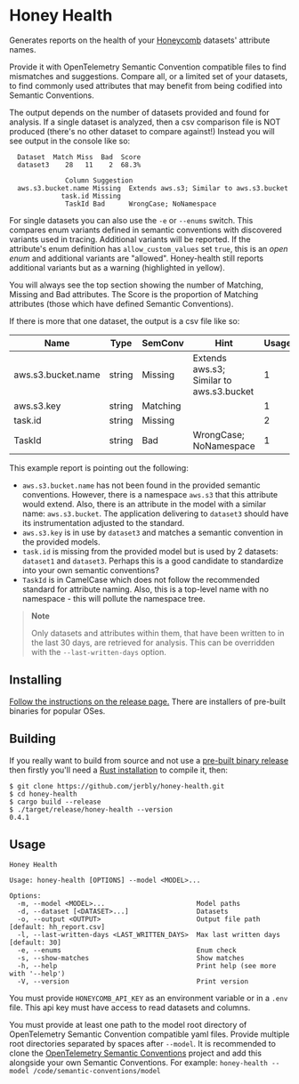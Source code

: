 # Honey Health

Generates reports on the health of your [Honeycomb](https://honeycomb.io) datasets' attribute names.

Provide it with OpenTelemetry Semantic Convention compatible files to find mismatches and suggestions. Compare all, or a limited set of your datasets, to find commonly used attributes that may benefit from being codified into Semantic Conventions.

The output depends on the number of datasets provided and found for analysis. If a single dataset is analyzed, then a csv comparison file is NOT produced (there's no other dataset to compare against!) Instead you will see output in the console like so:

```text
  Dataset  Match Miss  Bad  Score
  dataset3    28   11    2  68.3%

              Column Suggestion
  aws.s3.bucket.name Missing  Extends aws.s3; Similar to aws.s3.bucket
             task.id Missing
              TaskId Bad      WrongCase; NoNamespace  
```

For single datasets you can also use the `-e` or `--enums` switch. This compares enum variants defined in semantic conventions with discovered variants used in tracing. Additional variants will be reported. If the attribute's enum definition has `allow_custom_values` set `true`, this is an _open enum_ and additional variants are "allowed". Honey-health still reports additional variants but as a warning (highlighted in yellow).

You will always see the top section showing the number of Matching, Missing and Bad attributes. The Score is the proportion of Matching attributes (those which have defined Semantic Conventions).

If there is more that one dataset, the output is a csv file like so:

| Name               | Type   | SemConv  | Hint                                     | Usage | dataset1 | dataset2 | dataset3 |
| ------------------ | ------ | -------- | ---------------------------------------- | ----- | -------- | -------- | -------- |
| aws.s3.bucket.name | string | Missing  | Extends aws.s3; Similar to aws.s3.bucket | 1     |          |          | x        |
| aws.s3.key         | string | Matching |                                          | 1     |          |          | x        |
| task.id            | string | Missing  |                                          | 2     | x        |          | x        |
| TaskId             | string | Bad      | WrongCase; NoNamespace                   | 1     |          | x        |          |

This example report is pointing out the following:

- `aws.s3.bucket.name` has not been found in the provided semantic conventions. However, there is a namespace `aws.s3` that this attribute would extend. Also, there is an attribute in the model with a similar name: `aws.s3.bucket`. The application delivering to `dataset3` should have its instrumentation adjusted to the standard.
- `aws.s3.key` is in use by `dataset3` and matches a semantic convention in the provided models.
- `task.id` is missing from the provided model but is used by 2 datasets: `dataset1` and `dataset3`. Perhaps this is a good candidate to standardize into your own semantic conventions?
- `TaskId` is in CamelCase which does not follow the recommended standard for attribute naming. Also, this is a top-level name with no namespace - this will pollute the namespace tree.

> **Note**
>
> Only datasets and attributes within them, that have been written to in the last 30 days, are retrieved for analysis. This can be overridden with the `--last-written-days` option.

## Installing

[Follow the instructions on the release page.](https://github.com/jerbly/honey-health/releases) There are installers of pre-built binaries for popular OSes.

## Building

If you really want to build from source and not use a [pre-built binary release](https://github.com/jerbly/honey-health/releases) then firstly you'll need a [Rust installation](https://www.rust-lang.org/) to compile it, then:

```shell
$ git clone https://github.com/jerbly/honey-health.git
$ cd honey-health
$ cargo build --release
$ ./target/release/honey-health --version
0.4.1
```

## Usage

```text
Honey Health

Usage: honey-health [OPTIONS] --model <MODEL>...

Options:
  -m, --model <MODEL>...                       Model paths
  -d, --dataset [<DATASET>...]                 Datasets
  -o, --output <OUTPUT>                        Output file path [default: hh_report.csv]
  -l, --last-written-days <LAST_WRITTEN_DAYS>  Max last written days [default: 30]
  -e, --enums                                  Enum check
  -s, --show-matches                           Show matches
  -h, --help                                   Print help (see more with '--help')
  -V, --version                                Print version
```

You must provide `HONEYCOMB_API_KEY` as an environment variable or in a `.env` file. This api key must have access to read datasets and columns.

You must provide at least one path to the model root directory of OpenTelemetry Semantic Convention compatible yaml files. Provide multiple root directories separated by spaces after `--model`. It is recommended to clone the [OpenTelemetry Semantic Conventions](https://github.com/open-telemetry/semantic-conventions) project and add this alongside your own Semantic Conventions. For example: `honey-health --model /code/semantic-conventions/model`
